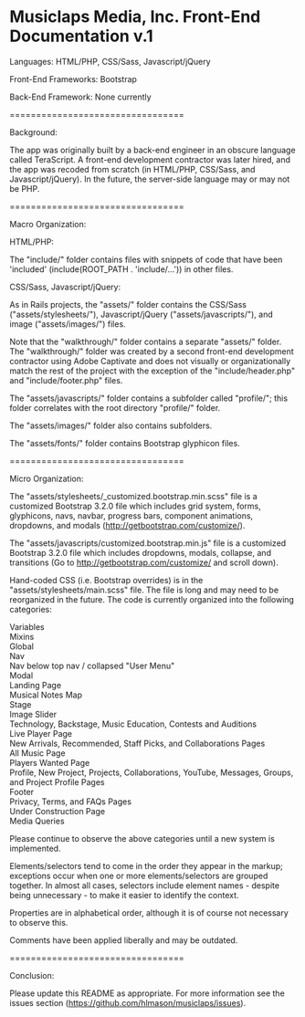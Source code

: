 Musiclaps Media, Inc.
Front-End Documentation v.1
=================================

Languages: HTML/PHP, CSS/Sass, Javascript/jQuery

Front-End Frameworks: Bootstrap

Back-End Framework: None currently

=================================

Background: 

The app was originally built by a back-end engineer in an obscure language called TeraScript.  A front-end development contractor was later hired, and the app was recoded from scratch (in HTML/PHP, CSS/Sass, and Javascript/jQuery).  In the future, the server-side language may or may not be PHP.

=================================

Macro Organization:

HTML/PHP:

The "include/" folder contains files with snippets of code that have been 'included' (include(ROOT_PATH . 'include/...')) in other files.


CSS/Sass, Javascript/jQuery:

As in Rails projects, the "assets/" folder contains the CSS/Sass ("assets/stylesheets/"), Javascript/jQuery ("assets/javascripts/"), and image ("assets/images/") files.

Note that the "walkthrough/" folder contains a separate "assets/" folder.  The "walkthrough/" folder was created by a second front-end development contractor using Adobe Captivate and does not visually or organizationally match the rest of the project with the exception of the "include/header.php" and "include/footer.php" files.

The "assets/javascripts/" folder contains a subfolder called "profile/"; this folder correlates with the root directory "profile/" folder.

The "assets/images/" folder also contains subfolders.

The "assets/fonts/" folder contains Bootstrap glyphicon files.

=================================

Micro Organization:

The "assets/stylesheets/_customized.bootstrap.min.scss" file is a customized Bootstrap 3.2.0 file which includes grid system, forms, glyphicons, navs, navbar, progress bars, component animations, dropdowns, and modals (http://getbootstrap.com/customize/).

The "assets/javascripts/customized.bootstrap.min.js" file is a customized Bootstrap 3.2.0 file which includes dropdowns, modals, collapse, and transitions (Go to http://getbootstrap.com/customize/ and scroll down).

Hand-coded CSS (i.e. Bootstrap overrides) is in the "assets/stylesheets/main.scss" file.  The file is long and may need to be reorganized in the future.  The code is currently organized into the following categories:

Variables<br>
Mixins<br>
Global<br>
Nav<br>
  Nav below top nav / collapsed "User Menu"<br>
Modal<br>
Landing Page<br>
  Musical Notes Map<br>
  Stage<br>
  Image Slider<br>
  Technology, Backstage, Music Education, Contests and Auditions<br>
Live Player Page<br>
New Arrivals, Recommended, Staff Picks, and Collaborations Pages<br>
All Music Page<br>
Players Wanted Page<br>
Profile, New Project, Projects, Collaborations, YouTube, Messages, Groups, and Project Profile Pages<br>
Footer<br>
  Privacy, Terms, and FAQs Pages<br>
Under Construction Page<br>
Media Queries

Please continue to observe the above categories until a new system is implemented.

Elements/selectors tend to come in the order they appear in the markup; exceptions occur when one or more elements/selectors are grouped together.  In almost all cases, selectors include element names - despite being unnecessary - to make it easier to identify the context.

Properties are in alphabetical order, although it is of course not necessary to observe this.

Comments have been applied liberally and may be outdated.

=================================

Conclusion:

Please update this README as appropriate.  For more information see the issues section (https://github.com/hlmason/musiclaps/issues).
